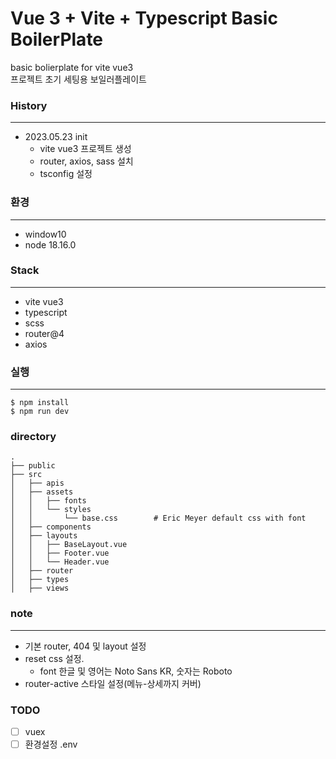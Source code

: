 # Vue 3 + Vite + Typescript Basic BoilerPlate

basic bolierplate for vite vue3 <br>
프로젝트 초기 세팅용 보일러플레이트

### History

---

-   2023.05.23 init
    -   vite vue3 프로젝트 생성
    -   router, axios, sass 설치
    -   tsconfig 설정

### 환경

---

-   window10
-   node 18.16.0

### Stack

---

-   vite vue3
-   typescript
-   scss
-   router@4
-   axios

### 실행

---

```
$ npm install
$ npm run dev
```

### directory

```
.
├── public
├── src
│   ├── apis
│   ├── assets
│   │   ├── fonts
│   │   └── styles
│   │       └── base.css        # Eric Meyer default css with font
│   ├── components
│   ├── layouts
│   │   ├── BaseLayout.vue
│   │   ├── Footer.vue
│   │   └── Header.vue
│   ├── router
│   ├── types
│   ├── views

```

### note

---

-   기본 router, 404 및 layout 설정
-   reset css 설정.
    -   font 한글 및 영어는 Noto Sans KR, 숫자는 Roboto
-   router-active 스타일 설정(메뉴-상세까지 커버)

### TODO

-   [ ] vuex
-   [ ] 환경설정 .env
